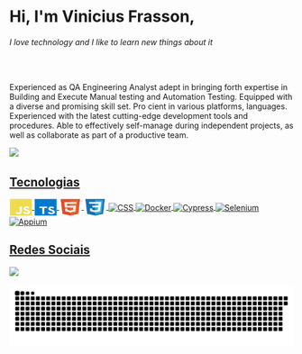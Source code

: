 
<h1>Hi, I'm Vinicius Frasson,</h1>
<h6>I love technology and I like to learn new things about it</h6>
<br />
<p>Experienced as QA Engineering Analyst adept in bringing forth expertise in Building and Execute Manual testing and Automation Testing. Equipped with a diverse and promising skill set. Pro cient in various platforms, languages. Experienced with the latest cutting-edge development tools and procedures. Able to effectively self-manage during independent projects, as well as collaborate as part of a productive team.</p>
<div >
   <a href="https://github.com/Dev-context">
      <img
         height="180em"
         src="https://github-readme-stats.vercel.app/api?username=Dev-context&show_icons=true&theme=dark&include_all_commits=true&count_private=true"/>
</div>
<div>
<h2>Tecnologias</h2>
<img
   alt="Js"
   align="center"
   height="30"
   width="40"
   src="https://raw.githubusercontent.com/devicons/devicon/master/icons/javascript/javascript-plain.svg"
   />
<img
   alt="Ts"
   align="center"
   height="30"
   width="40"
   src="https://raw.githubusercontent.com/devicons/devicon/master/icons/typescript/typescript-plain.svg"
   />
<img
   alt="HTML"
   align="center"
   height="30"
   width="40"
   src="https://raw.githubusercontent.com/devicons/devicon/master/icons/html5/html5-original.svg"
   />
<img
   alt="CSS"
   align="center"
   height="30"
   width="40"
   src="https://raw.githubusercontent.com/devicons/devicon/master/icons/css3/css3-original.svg"
   />
<img
   alt="CSS"
   align="center"
   height="80"
   width="80"
   src="https://cdn.jsdelivr.net/gh/devicons/devicon/icons/nodejs/nodejs-original-wordmark.svg"
   />
<img
   alt="Docker"
   align="center"
   height="50"
   width="50"
   src="https://cdn.jsdelivr.net/gh/devicons/devicon/icons/docker/docker-original-wordmark.svg"
   />
   <img
   alt="Cypress"
   align="center"
   height="50"
   width="50"
   src="https://asset.brandfetch.io/idIq_kF0rb/idv3zwmSiY.jpeg"
   />
   <img
  alt="Selenium"
   align="center"
   height="50"
   width="50"
   src="https://encrypted-tbn0.gstatic.com/images?q=tbn:ANd9GcQiLfTTKRApG4kd5iCzmazTJARxHiwu8DLJEjLCBRniiPedkdKzEdJwufin84_9Lp4-u0I&usqp=CAU"
   /> 
   <img
   alt="Appium"
   align="center"
   height="50"
   width="50"
   src="https://w7.pngwing.com/pngs/372/674/png-transparent-appium-test-automation-software-testing-selenium-calabash-purple-violet-text.png"
   />  
</div>

<h2>Redes Sociais</h2>
<div align="start" style="display: flex">
<a
   href="https://www.linkedin.com/in/vinicius-oliveira-frasson-ba82101a1/"
   target="_blank"
   ><img
   src="https://img.shields.io/badge/-LinkedIn-%230077B5?style=for-the-badge&logo=linkedin&logoColor=white"
   target="_blank"
   />

</div>

   ![Snake animation](https://github.com/Dev-context/Dev-context/blob/output/github-contribution-grid-snake.svg)



 

